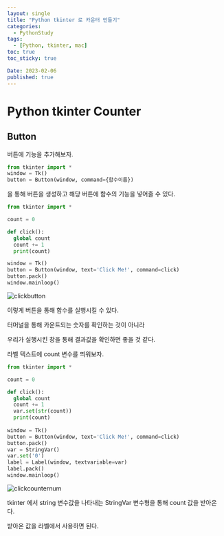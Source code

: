 ```yaml
---
layout: single
title: "Python tkinter 로 카운터 만들기"
categories:
  - PythonStudy
tags:
  - [Python, tkinter, mac]
toc: true
toc_sticky: true

Date: 2023-02-06
published: true
---
```


# Python tkinter Counter
## Button
버튼에 기능을 추가해보자.
```python
from tkinter import *
window = Tk()
button = Button(window, command={함수이름})
```
을 통해 버튼을 생성하고 해당 버튼에 함수의 기능을 넣어줄 수 있다.

```python
from tkinter import *

count = 0

def click():
  global count
  count += 1
  print(count)

window = Tk()
button = Button(window, text='Click Me!', command=click)
button.pack()
window.mainloop()
```

![clickbutton](https://user-images.githubusercontent.com/87271529/216950541-37a6502f-ef6b-4c0d-bffc-4a664187d9b3.gif)

이렇게 버튼을 통해 함수를 실행시킬 수 있다.

터머널을 통해 카운트되는 숫자를 확인하는 것이 아니라 

우리가 실행시킨 창을 통해 결과값을 확인하면 좋을 것 같다.

라벨 텍스트에 count 변수를 띄워보자.

```python
from tkinter import *

count = 0

def click():
  global count
  count += 1
  var.set(str(count))
  print(count)
    
window = Tk()
button = Button(window, text='Click Me!', command=click)
button.pack()
var = StringVar()
var.set('0')
label = Label(window, textvariable=var)
label.pack()
window.mainloop()
```

![clickcounternum](https://user-images.githubusercontent.com/87271529/216967385-ab2302e9-3db1-4e2e-a8c6-bfb07a1500a4.gif)

tkinter 에서 string 변수값을 나타내는 StringVar 변수형을 통해 count 값을 받아온다.

받아온 값을 라벨에서 사용하면 된다.